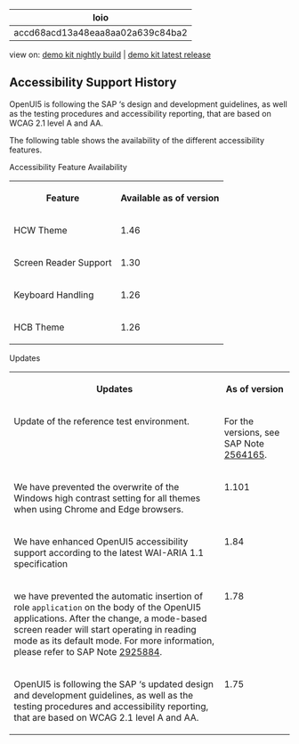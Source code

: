 <!-- loioaccd68acd13a48eaa8aa02a639c84ba2 -->

| loio |
| -----|
| accd68acd13a48eaa8aa02a639c84ba2 |

<div id="loio">

view on: [demo kit nightly build](https://openui5nightly.hana.ondemand.com/#/topic/accd68acd13a48eaa8aa02a639c84ba2) | [demo kit latest release](https://openui5.hana.ondemand.com/#/topic/accd68acd13a48eaa8aa02a639c84ba2)</div>

## Accessibility Support History

OpenUI5 is following the SAP ‘s design and development guidelines, as well as the testing procedures and accessibility reporting, that are based on WCAG 2.1 level A and AA.

The following table shows the availability of the different accessibility features.

<a name="loioaccd68acd13a48eaa8aa02a639c84ba2__table_idr_xwc_wbb"/>Accessibility Feature Availability


<table>
<tr>
<th valign="top">

Feature



</th>
<th valign="top">

Available as of version



</th>
</tr>
<tr>
<td valign="top">

HCW Theme



</td>
<td valign="top">

1.46



</td>
</tr>
<tr>
<td valign="top">

Screen Reader Support



</td>
<td valign="top">

1.30



</td>
</tr>
<tr>
<td valign="top">

Keyboard Handling



</td>
<td valign="top">

1.26



</td>
</tr>
<tr>
<td valign="top">

HCB Theme



</td>
<td valign="top">

1.26



</td>
</tr>
</table>

<a name="loioaccd68acd13a48eaa8aa02a639c84ba2__table_wr2_ksl_jtb"/>Updates


<table>
<tr>
<th valign="top">

Updates



</th>
<th valign="top">

As of version



</th>
</tr>
<tr>
<td valign="top">

Update of the reference test environment.



</td>
<td valign="top">

For the versions, see SAP Note [2564165](https://launchpad.support.sap.com/#/notes/2564165).



</td>
</tr>
<tr>
<td valign="top">

We have prevented the overwrite of the Windows high contrast setting for all themes when using Chrome and Edge browsers.



</td>
<td valign="top">

1.101



</td>
</tr>
<tr>
<td valign="top">

We have enhanced OpenUI5 accessibility support according to the latest WAI-ARIA 1.1 specification



</td>
<td valign="top">

1.84



</td>
</tr>
<tr>
<td valign="top">

we have prevented the automatic insertion of role `application` on the body of the OpenUI5 applications. After the change, a mode-based screen reader will start operating in reading mode as its default mode. For more information, please refer to SAP Note [2925884](https://launchpad.support.sap.com/#/notes/2925884).



</td>
<td valign="top">

1.78



</td>
</tr>
<tr>
<td valign="top">

 OpenUI5 is following the SAP ‘s updated design and development guidelines, as well as the testing procedures and accessibility reporting, that are based on WCAG 2.1 level A and AA.



</td>
<td valign="top">

1.75



</td>
</tr>
</table>

